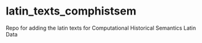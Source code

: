 # latin_texts_comphistsem

Repo for adding the latin texts for Computational Historical Semantics Latin Data
